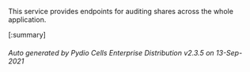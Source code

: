 






This service provides endpoints for auditing shares across the whole application.

[:summary]

###### Auto generated by Pydio Cells Enterprise Distribution v2.3.5 on 13-Sep-2021

